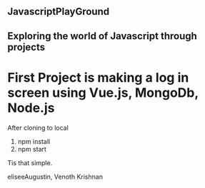 ## JavascriptPlayGround
## Exploring the world of Javascript through projects

# First Project is making a log in screen using Vue.js, MongoDb, Node.js

After cloning to local

1) npm install 
2) npm start

Tis that simple.


eliseeAugustin, Venoth Krishnan
